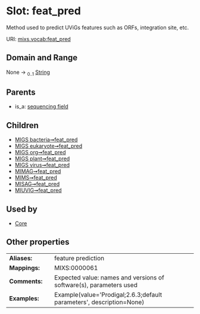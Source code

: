 
# Slot: feat_pred


Method used to predict UViGs features such as ORFs, integration site, etc.

URI: [mixs.vocab:feat_pred](https://w3id.org/mixs/vocab/feat_pred)


## Domain and Range

None &#8594;  <sub>0..1</sub> [String](types/String.md)

## Parents

 *  is_a: [sequencing field](sequencing_field.md)

## Children

 *  [MIGS bacteria➞feat_pred](MIGS_bacteria_feat_pred.md)
 *  [MIGS eukaryote➞feat_pred](MIGS_eukaryote_feat_pred.md)
 *  [MIGS org➞feat_pred](MIGS_org_feat_pred.md)
 *  [MIGS plant➞feat_pred](MIGS_plant_feat_pred.md)
 *  [MIGS virus➞feat_pred](MIGS_virus_feat_pred.md)
 *  [MIMAG➞feat_pred](MIMAG_feat_pred.md)
 *  [MIMS➞feat_pred](MIMS_feat_pred.md)
 *  [MISAG➞feat_pred](MISAG_feat_pred.md)
 *  [MIUVIG➞feat_pred](MIUVIG_feat_pred.md)

## Used by

 * [Core](Core.md)

## Other properties

|  |  |  |
| --- | --- | --- |
| **Aliases:** | | feature prediction |
| **Mappings:** | | MIXS:0000061 |
| **Comments:** | | Expected value: names and versions of software(s), parameters used |
| **Examples:** | | Example(value='Prodigal;2.6.3;default parameters', description=None) |

